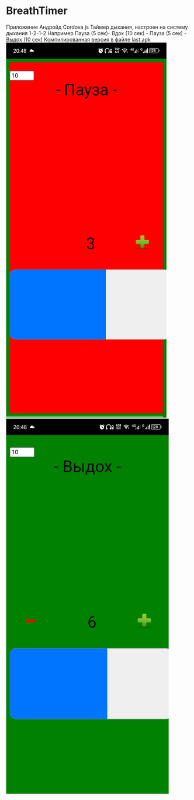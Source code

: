 # BreathTimer
Приложение Андройд Cordova js
Таймер дыхания, настроен на систему дыхания 1-2-1-2 
Например Пауза (5 сек)- Вдох (10 сек) - Пауза (5 сек) - Выдох (10 сек)
Компилированная версия в файле last.apk
<img src='/doc/Screenshot_0.png' >
<img src='/doc/Screenshot_1.png' >